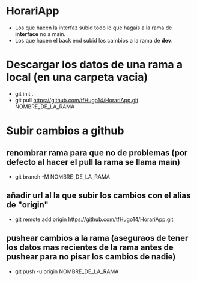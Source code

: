 # HorariApp
- Los que hacen la interfaz subid todo lo que hagais a la rama de **interface** no a main.
- Los que hacen el back end subid los cambios a la rama de **dev**.

# Descargar los datos de una rama a local (en una carpeta vacia)
- git init .
- git pull https://github.com/tfHugo14/HorariApp.git NOMBRE_DE_LA_RAMA

# Subir cambios a github
## renombrar rama para que no de problemas (por defecto al hacer el pull la rama se llama main)
- git branch -M NOMBRE_DE_LA_RAMA
## añadir url al la que subir los cambios con el alias de "origin"
- git remote add origin https://github.com/tfHugo14/HorariApp.git
## pushear cambios a la rama (aseguraos de tener los datos mas recientes de la rama antes de pushear para no pisar los cambios de nadie)
- git push -u origin NOMBRE_DE_LA_RAMA
